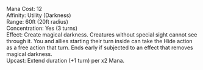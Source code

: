 Mana Cost: 12  
Affinity: Utility (Darkness)  
Range: 60ft (20ft radius)  
Concentration: Yes (3 turns)  
Effect: Create magical darkness. Creatures without special sight cannot see through it. You and allies starting their turn inside can take the Hide action as a free action that turn. Ends early if subjected to an effect that removes magical darkness.  
Upcast: Extend duration (+1 turn) per x2 Mana.